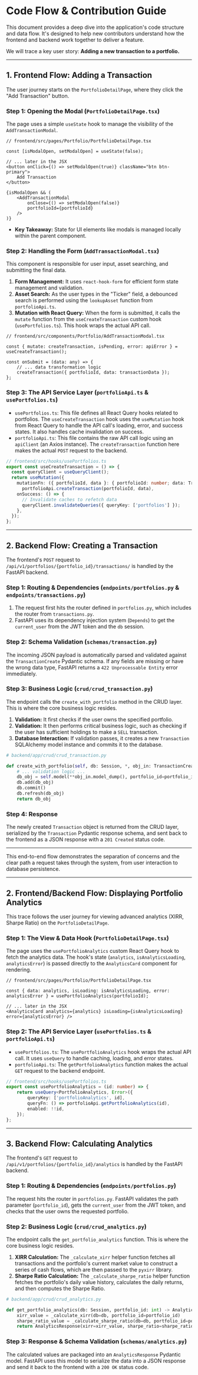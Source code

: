 # Code Flow & Contribution Guide

This document provides a deep dive into the application's code structure and data flow. It's designed to help new contributors understand how the frontend and backend work together to deliver a feature.

We will trace a key user story: **Adding a new transaction to a portfolio.**

---

## 1. Frontend Flow: Adding a Transaction

The user journey starts on the `PortfolioDetailPage`, where they click the "Add Transaction" button.

### Step 1: Opening the Modal (`PortfolioDetailPage.tsx`)

The page uses a simple `useState` hook to manage the visibility of the `AddTransactionModal`.

```typescriptreact
// frontend/src/pages/Portfolio/PortfolioDetailPage.tsx

const [isModalOpen, setModalOpen] = useState(false);

// ... later in the JSX
<button onClick={() => setModalOpen(true)} className="btn btn-primary">
    Add Transaction
</button>

{isModalOpen && (
    <AddTransactionModal
        onClose={() => setModalOpen(false)}
        portfolioId={portfolioId}
    />
)}
```

*   **Key Takeaway:** State for UI elements like modals is managed locally within the parent component.

### Step 2: Handling the Form (`AddTransactionModal.tsx`)

This component is responsible for user input, asset searching, and submitting the final data.

1.  **Form Management:** It uses `react-hook-form` for efficient form state management and validation.
2.  **Asset Search:** As the user types in the "Ticker" field, a debounced search is performed using the `lookupAsset` function from `portfolioApi.ts`.
3.  **Mutation with React Query:** When the form is submitted, it calls the `mutate` function from the `useCreateTransaction` custom hook (`usePortfolios.ts`). This hook wraps the actual API call.

```typescriptreact
// frontend/src/components/Portfolio/AddTransactionModal.tsx

const { mutate: createTransaction, isPending, error: apiError } = useCreateTransaction();

const onSubmit = (data: any) => {
    // ... data transformation logic
    createTransaction({ portfolioId, data: transactionData });
};
```

### Step 3: The API Service Layer (`portfolioApi.ts` & `usePortfolios.ts`)

*   `usePortfolios.ts`: This file defines all React Query hooks related to portfolios. The `useCreateTransaction` hook uses the `useMutation` hook from React Query to handle the API call's loading, error, and success states. It also handles cache invalidation on success.
*   `portfolioApi.ts`: This file contains the raw API call logic using an `apiClient` (an Axios instance). The `createTransaction` function here makes the actual `POST` request to the backend.

```typescript
// frontend/src/hooks/usePortfolios.ts
export const useCreateTransaction = () => {
  const queryClient = useQueryClient();
  return useMutation({
    mutationFn: ({ portfolioId, data }: { portfolioId: number; data: TransactionCreate }) =>
      portfolioApi.createTransaction(portfolioId, data),
    onSuccess: () => {
      // Invalidate caches to refetch data
      queryClient.invalidateQueries({ queryKey: ['portfolios'] });
    },
  });
};
```

---

## 2. Backend Flow: Creating a Transaction

The frontend's `POST` request to `/api/v1/portfolios/{portfolio_id}/transactions/` is handled by the FastAPI backend.

### Step 1: Routing & Dependencies (`endpoints/portfolios.py` & `endpoints/transactions.py`)

1.  The request first hits the router defined in `portfolios.py`, which includes the router from `transactions.py`.
2.  FastAPI uses its dependency injection system (`Depends`) to get the `current_user` from the JWT token and the `db` session.

### Step 2: Schema Validation (`schemas/transaction.py`)

The incoming JSON payload is automatically parsed and validated against the `TransactionCreate` Pydantic schema. If any fields are missing or have the wrong data type, FastAPI returns a `422 Unprocessable Entity` error immediately.

### Step 3: Business Logic (`crud/crud_transaction.py`)

The endpoint calls the `create_with_portfolio` method in the CRUD layer. This is where the core business logic resides.

1.  **Validation:** It first checks if the user owns the specified portfolio.
2.  **Validation:** It then performs critical business logic, such as checking if the user has sufficient holdings to make a `SELL` transaction.
3.  **Database Interaction:** If validation passes, it creates a new `Transaction` SQLAlchemy model instance and commits it to the database.

```python
# backend/app/crud/crud_transaction.py

def create_with_portfolio(self, db: Session, *, obj_in: TransactionCreate, portfolio_id: int, user_id: int) -> Transaction:
    # ... validation logic ...
    db_obj = self.model(**obj_in.model_dump(), portfolio_id=portfolio_id, user_id=user_id)
    db.add(db_obj)
    db.commit()
    db.refresh(db_obj)
    return db_obj
```

### Step 4: Response

The newly created `Transaction` object is returned from the CRUD layer, serialized by the `Transaction` Pydantic response schema, and sent back to the frontend as a JSON response with a `201 Created` status code.

---

This end-to-end flow demonstrates the separation of concerns and the clear path a request takes through the system, from user interaction to database persistence.

---

## 2. Frontend/Backend Flow: Displaying Portfolio Analytics

This trace follows the user journey for viewing advanced analytics (XIRR, Sharpe Ratio) on the `PortfolioDetailPage`.

### Step 1: The View & Data Hook (`PortfolioDetailPage.tsx`)

The page uses the `usePortfolioAnalytics` custom React Query hook to fetch the analytics data. The hook's state (`analytics`, `isAnalyticsLoading`, `analyticsError`) is passed directly to the `AnalyticsCard` component for rendering.

```typescriptreact
// frontend/src/pages/Portfolio/PortfolioDetailPage.tsx

const { data: analytics, isLoading: isAnalyticsLoading, error: analyticsError } = usePortfolioAnalytics(portfolioId);

// ... later in the JSX
<AnalyticsCard analytics={analytics} isLoading={isAnalyticsLoading} error={analyticsError} />
```

### Step 2: The API Service Layer (`usePortfolios.ts` & `portfolioApi.ts`)

*   `usePortfolios.ts`: The `usePortfolioAnalytics` hook wraps the actual API call. It uses `useQuery` to handle caching, loading, and error states.
*   `portfolioApi.ts`: The `getPortfolioAnalytics` function makes the actual `GET` request to the backend endpoint.

```typescript
// frontend/src/hooks/usePortfolios.ts
export const usePortfolioAnalytics = (id: number) => {
    return useQuery<PortfolioAnalytics, Error>({
        queryKey: ['portfolioAnalytics', id],
        queryFn: () => portfolioApi.getPortfolioAnalytics(id),
        enabled: !!id,
    });
};
```

---

## 3. Backend Flow: Calculating Analytics

The frontend's `GET` request to `/api/v1/portfolios/{portfolio_id}/analytics` is handled by the FastAPI backend.

### Step 1: Routing & Dependencies (`endpoints/portfolios.py`)

The request hits the router in `portfolios.py`. FastAPI validates the path parameter (`portfolio_id`), gets the `current_user` from the JWT token, and checks that the user owns the requested portfolio.

### Step 2: Business Logic (`crud/crud_analytics.py`)

The endpoint calls the `get_portfolio_analytics` function. This is where the core business logic resides.

1.  **XIRR Calculation:** The `_calculate_xirr` helper function fetches all transactions and the portfolio's current market value to construct a series of cash flows, which are then passed to the `pyxirr` library.
2.  **Sharpe Ratio Calculation:** The `_calculate_sharpe_ratio` helper function fetches the portfolio's daily value history, calculates the daily returns, and then computes the Sharpe Ratio.

```python
# backend/app/crud/crud_analytics.py

def get_portfolio_analytics(db: Session, portfolio_id: int) -> AnalyticsResponse:
    xirr_value = _calculate_xirr(db=db, portfolio_id=portfolio_id)
    sharpe_ratio_value = _calculate_sharpe_ratio(db=db, portfolio_id=portfolio_id)
    return AnalyticsResponse(xirr=xirr_value, sharpe_ratio=sharpe_ratio_value)
```

### Step 3: Response & Schema Validation (`schemas/analytics.py`)

The calculated values are packaged into an `AnalyticsResponse` Pydantic model. FastAPI uses this model to serialize the data into a JSON response and send it back to the frontend with a `200 OK` status code.
